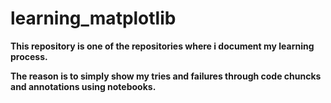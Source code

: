 # learning_matplotlib

**This repository is one of the repositories where i document my learning process.**  

**The reason is to simply show my tries and failures through code chuncks and annotations using notebooks.**
